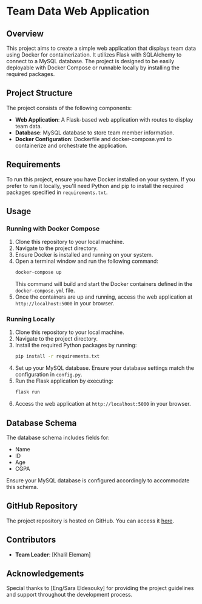 # Team Data Web Application

## Overview

This project aims to create a simple web application that displays team data using Docker for containerization. It utilizes Flask with SQLAlchemy to connect to a MySQL database. The project is designed to be easily deployable with Docker Compose or runnable locally by installing the required packages.

## Project Structure

The project consists of the following components:

- **Web Application**: A Flask-based web application with routes to display team data.
- **Database**: MySQL database to store team member information.
- **Docker Configuration**: Dockerfile and docker-compose.yml to containerize and orchestrate the application.

## Requirements

To run this project, ensure you have Docker installed on your system. If you prefer to run it locally, you'll need Python and pip to install the required packages specified in `requirements.txt`.

## Usage

### Running with Docker Compose

1. Clone this repository to your local machine.
2. Navigate to the project directory.
3. Ensure Docker is installed and running on your system.
4. Open a terminal window and run the following command:
   ```bash
   docker-compose up
   ```
   This command will build and start the Docker containers defined in the `docker-compose.yml` file.
5. Once the containers are up and running, access the web application at `http://localhost:5000` in your browser.

### Running Locally

1. Clone this repository to your local machine.
2. Navigate to the project directory.
3. Install the required Python packages by running:
   ```bash
   pip install -r requirements.txt
   ```
4. Set up your MySQL database. Ensure your database settings match the configuration in `config.py`.
5. Run the Flask application by executing:
   ```bash
   flask run
   ```
6. Access the web application at `http://localhost:5000` in your browser.

## Database Schema

The database schema includes fields for:

- Name
- ID
- Age
- CGPA

Ensure your MySQL database is configured accordingly to accommodate this schema.

## GitHub Repository

The project repository is hosted on GitHub. You can access it [here]([https://github.com/your-username/your-repository](https://github.com/mohamed682004/The-cloud.git)).

## Contributors

- **Team Leader**: [Khalil Elemam]

## Acknowledgements

Special thanks to [Eng/Sara Eldesouky] for providing the project guidelines and support throughout the development process.
